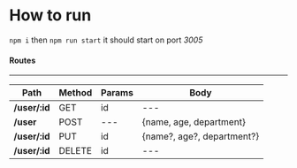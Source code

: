 # How to run
`npm i` then `npm run start`
it should start on port *3005*

#### Routes
---
| Path | Method | Params | Body |
| ---- | ------ | ------ | ---- |
| **/user/:id** | GET | id | --- |
| **/user** | POST | --- | {name, age, department} |
| **/user/:id** | PUT | id | {name?, age?, department?} |
| **/user/:id** | DELETE | id | --- |